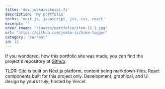 ```yaml
---
title: 'dev.jukkaisokoski.fi'
description: 'My portfolio'
techs: 'next.js, javascript, jsx, css, react'
excerpt: ''
cover_image: '/images/portfolio/item-11-1.jpg'
url: 'https://github.com/jukka-is/hike-logger'
category: 'current'
id: 12
---
```


If you wondered, how this portfolio site was made, you can find the project's repository at [Github](https://github.com/jukka-is/dev-portfolio).

TLDR: Site is built on Next.js platform, content being markdown-files, React components built for this project only. Development, graphical, and UI design by yours truly; hosted by Vercel.
